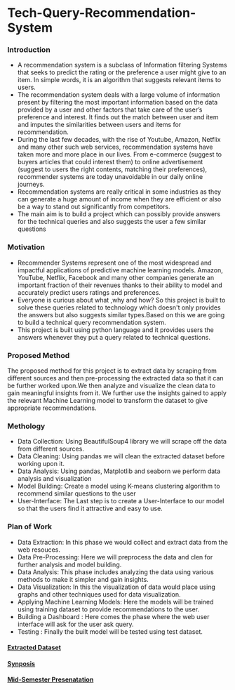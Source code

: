 # Tech-Query-Recommendation-System

### Introduction
- A recommendation system is a subclass of Information filtering Systems that seeks to predict the rating or the preference a user might give to an item. In simple words, it is an algorithm that suggests relevant items to users.
- The recommendation system deals with a large volume of information present by filtering the most important information based on the data provided by a user and other factors that take care of the user’s preference and interest. It finds out the match between user and item and imputes the similarities between users and items for recommendation.
- During the last few decades, with the rise of Youtube, Amazon, Netflix and many other such web services, recommendation systems have taken more and more place in our lives. From e-commerce (suggest to buyers articles that could interest them) to online advertisement (suggest to users the right contents, matching their preferences), recommender systems are today unavoidable in our daily online journeys.
- Recommendation systems are really critical in some industries as they can generate a huge amount of income when they are efficient or also be a way to stand out significantly from competitors.
- The main aim is to build a project which can possibly provide answers for the technical queries and also suggests the user a few similar questions

### Motivation
- Recommender Systems represent one of the most widespread and impactful applications of predictive machine learning models. 
Amazon, YouTube, Netflix, Facebook and many other companies generate an important fraction of their revenues thanks to their ability to model and accurately predict users ratings and preferences.
- Everyone is curious about what ,why and how? So this project is built to solve these queries related to technology which doesn't only provides the answers but also suggests similar types.Based on this we are going to build a technical query recommendation system.
- This project is built using python language and it provides users the answers whenever they put a query related to technical questions.

### Proposed Method
The proposed method for this project is to extract data by scraping from different sources and then pre-processing the extracted data so that it can be further worked upon.We then analyze and visualize the clean data to gain meaningful insights from it. We further use the insights gained to apply the relevant Machine Learning model to transform the dataset to give appropriate recommendations.

### Methology
- Data Collection: Using BeautifulSoup4 library we will scrape off the data from different sources.
- Data Cleaning: Using pandas we will clean the extracted dataset before working upon it.
- Data Analysis: Using pandas, Matplotlib and seaborn we perform data analysis and visualization 
- Model Building: Create a model using K-means clustering algorithm to recommend similar questions to the user 
- User-Interface: The Last step is to create a User-Interface to our model so that the users find it attractive and easy to use. 

### Plan of Work
- Data Extraction: In this phase we would collect and extract data from the web resouces.
- Data Pre-Processing: Here we will preprocess the data and clen for further analysis and model building.
- Data Analysis: This phase includes analyzing the data using various methods to make it simpler and gain insights. 
- Data Visualization: In this the visualization of data would place using graphs and other techniques used for data visualization.
- Applying Machine Learning Models: Here the models will be trained using training dataset to provide recommendations to the user. 
- Building a Dashboard : Here comes the phase where the web user interface will ask for the user ask query.
- Testing : Finally the built model will be tested using test dataset.





#### [Extracted Dataset](https://drive.google.com/drive/folders/156uVD5QsDzNgCgacL73hbFWYw0mn1iWZ?usp=sharing)
#### [Synposis](https://docs.google.com/document/d/1HxZGO5Ynkd66lCbPhEEi7h8khouLApbL/edit?usp=sharing&ouid=116782974680338476639&rtpof=true&sd=true)
#### [Mid-Semester Presenatation](https://docs.google.com/presentation/d/1T_3iBM7dmQuNJnKj0Sr6XIC3y5Qan8D7/edit?usp=sharing&ouid=116782974680338476639&rtpof=true&sd=true)

